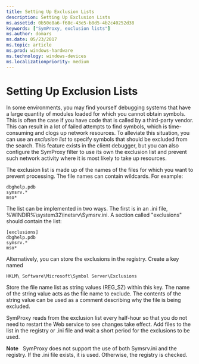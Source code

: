 ```yaml
---
title: Setting Up Exclusion Lists
description: Setting Up Exclusion Lists
ms.assetid: 0b50e8a6-f68c-43e5-b8d5-4b2c40252d38
keywords: ["SymProxy, exclusion lists"]
ms.author: domars
ms.date: 05/23/2017
ms.topic: article
ms.prod: windows-hardware
ms.technology: windows-devices
ms.localizationpriority: medium
---
```


# Setting Up Exclusion Lists


In some environments, you may find yourself debugging systems that have a large quantity of modules loaded for which you cannot obtain symbols. This is often the case if you have code that is called by a third-party vendor. This can result in a lot of failed attempts to find symbols, which is time-consuming and clogs up network resources. To alleviate this situation, you can use an *exclusion list* to specify symbols that should be excluded from the search. This feature exists in the client debugger, but you can also configure the SymProxy filter to use its own the exclusion list and prevent such network activity where it is most likely to take up resources.

The exclusion list is made up of the names of the files for which you want to prevent processing. The file names can contain wildcards. For example:

```
dbghelp.pdb
symsrv.*
mso*
```

The list can be implemented in two ways. The first is in an .ini file, %WINDIR%\\system32\\inetsrv\\Symsrv.ini. A section called "exclusions" should contain the list:

```
[exclusions]
dbghelp.pdb
symsrv.*
mso*
```

Alternatively, you can store the exclusions in the registry. Create a key named

```
HKLM\ Software\Microsoft\Symbol Server\Exclusions
```

Store the file name list as string values (REG\_SZ) within this key. The name of the string value acts as the file name to exclude. The contents of the string value can be used as a comment describing why the file is being excluded.

SymProxy reads from the exclusion list every half-hour so that you do not need to restart the Web service to see changes take effect. Add files to the list in the registry or .ini file and wait a short period for the exclusions to be used.

**Note**   SymProxy does not support the use of both Symsrv.ini and the registry. If the .ini file exists, it is used. Otherwise, the registry is checked.

 

 

 





